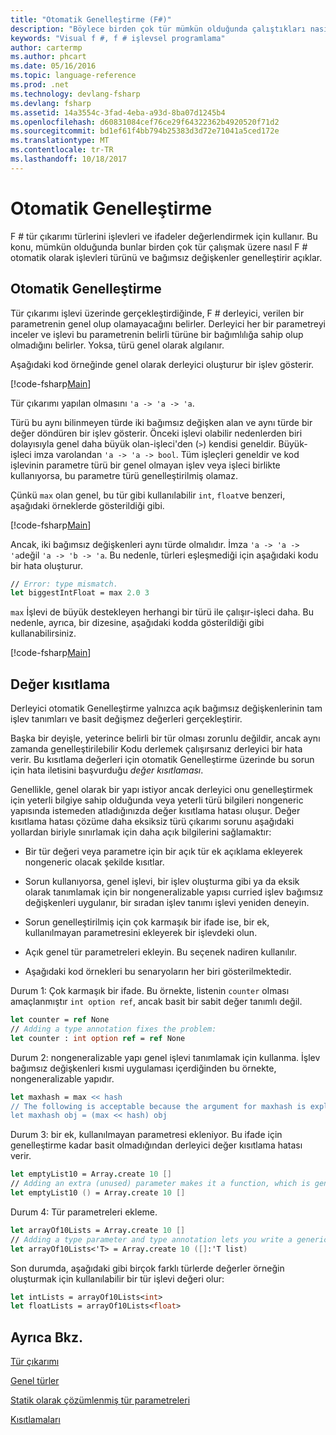 ```yaml
---
title: "Otomatik Genelleştirme (F#)"
description: "Böylece birden çok tür mümkün olduğunda çalıştıkları nasıl F # otomatik olarak işlevleri türünü ve bağımsız değişkenler genelleştirir öğrenin."
keywords: "Visual f #, f # işlevsel programlama"
author: cartermp
ms.author: phcart
ms.date: 05/16/2016
ms.topic: language-reference
ms.prod: .net
ms.technology: devlang-fsharp
ms.devlang: fsharp
ms.assetid: 14a3554c-3fad-4eba-a93d-8ba07d1245b4
ms.openlocfilehash: d60831084cef76ce29f64322362b4920520f71d2
ms.sourcegitcommit: bd1ef61f4bb794b25383d3d72e71041a5ced172e
ms.translationtype: MT
ms.contentlocale: tr-TR
ms.lasthandoff: 10/18/2017
---
```

# <a name="automatic-generalization"></a>Otomatik Genelleştirme

F # tür çıkarımı türlerini işlevleri ve ifadeler değerlendirmek için kullanır. Bu konu, mümkün olduğunda bunlar birden çok tür çalışmak üzere nasıl F # otomatik olarak işlevleri türünü ve bağımsız değişkenler genelleştirir açıklar.


## <a name="automatic-generalization"></a>Otomatik Genelleştirme
Tür çıkarımı işlevi üzerinde gerçekleştirdiğinde, F # derleyici, verilen bir parametrenin genel olup olamayacağını belirler. Derleyici her bir parametreyi inceler ve işlevi bu parametrenin belirli türüne bir bağımlılığa sahip olup olmadığını belirler. Yoksa, türü genel olarak algılanır.

Aşağıdaki kod örneğinde genel olarak derleyici oluşturur bir işlev gösterir.

[!code-fsharp[Main](../../../../samples/snippets/fsharp/lang-ref-3/snippet101.fs)]

Tür çıkarımı yapılan olmasını `'a -> 'a -> 'a`.

Türü bu aynı bilinmeyen türde iki bağımsız değişken alan ve aynı türde bir değer döndüren bir işlev gösterir. Önceki işlevi olabilir nedenlerden biri dolayısıyla genel daha büyük olan-işleci'den (`>`) kendisi geneldir. Büyük-işleci imza varolandan `'a -> 'a -> bool`. Tüm işleçleri geneldir ve kod işlevinin parametre türü bir genel olmayan işlev veya işleci birlikte kullanıyorsa, bu parametre türü genelleştirilmiş olamaz.

Çünkü `max` olan genel, bu tür gibi kullanılabilir `int`, `float`ve benzeri, aşağıdaki örneklerde gösterildiği gibi.

[!code-fsharp[Main](../../../../samples/snippets/fsharp/lang-ref-3/snippet102.fs)]

Ancak, iki bağımsız değişkenleri aynı türde olmalıdır. İmza `'a -> 'a -> 'a`değil `'a -> 'b -> 'a`. Bu nedenle, türleri eşleşmediği için aşağıdaki kodu bir hata oluşturur.

```fsharp
// Error: type mismatch.
let biggestIntFloat = max 2.0 3
```

`max` İşlevi de büyük destekleyen herhangi bir türü ile çalışır-işleci daha. Bu nedenle, ayrıca, bir dizesine, aşağıdaki kodda gösterildiği gibi kullanabilirsiniz.

[!code-fsharp[Main](../../../../samples/snippets/fsharp/lang-ref-3/snippet104.fs)]
    
## <a name="value-restriction"></a>Değer kısıtlama
Derleyici otomatik Genelleştirme yalnızca açık bağımsız değişkenlerinin tam işlev tanımları ve basit değişmez değerleri gerçekleştirir.

Başka bir deyişle, yeterince belirli bir tür olması zorunlu değildir, ancak aynı zamanda genelleştirilebilir Kodu derlemek çalışırsanız derleyici bir hata verir. Bu kısıtlama değerleri için otomatik Genelleştirme üzerinde bu sorun için hata iletisini başvurduğu *değer kısıtlaması*.

Genellikle, genel olarak bir yapı istiyor ancak derleyici onu genelleştirmek için yeterli bilgiye sahip olduğunda veya yeterli türü bilgileri nongeneric yapısında istemeden atladığınızda değer kısıtlama hatası oluşur. Değer kısıtlama hatası çözüme daha eksiksiz türü çıkarımı sorunu aşağıdaki yollardan biriyle sınırlamak için daha açık bilgilerini sağlamaktır:


- Bir tür değeri veya parametre için bir açık tür ek açıklama ekleyerek nongeneric olacak şekilde kısıtlar.

- Sorun kullanıyorsa, genel işlevi, bir işlev oluşturma gibi ya da eksik olarak tanımlamak için bir nongeneralizable yapısı curried işlev bağımsız değişkenleri uygulanır, bir sıradan işlev tanımı işlevi yeniden deneyin.

- Sorun genelleştirilmiş için çok karmaşık bir ifade ise, bir ek, kullanılmayan parametresini ekleyerek bir işlevdeki olun.

- Açık genel tür parametreleri ekleyin. Bu seçenek nadiren kullanılır.

- Aşağıdaki kod örnekleri bu senaryoların her biri gösterilmektedir.

Durum 1: Çok karmaşık bir ifade. Bu örnekte, listenin `counter` olması amaçlanmıştır `int option ref`, ancak basit bir sabit değer tanımlı değil.

```fsharp
let counter = ref None
// Adding a type annotation fixes the problem:
let counter : int option ref = ref None
```

Durum 2: nongeneralizable yapı genel işlevi tanımlamak için kullanma. İşlev bağımsız değişkenleri kısmi uygulaması içerdiğinden bu örnekte, nongeneralizable yapıdır.

```fsharp
let maxhash = max << hash
// The following is acceptable because the argument for maxhash is explicit:
let maxhash obj = (max << hash) obj
```

Durum 3: bir ek, kullanılmayan parametresi ekleniyor. Bu ifade için genelleştirme kadar basit olmadığından derleyici değer kısıtlama hatası verir.

```fsharp
let emptyList10 = Array.create 10 []
// Adding an extra (unused) parameter makes it a function, which is generalizable.
let emptyList10 () = Array.create 10 []
```

Durum 4: Tür parametreleri ekleme.

```fsharp
let arrayOf10Lists = Array.create 10 []
// Adding a type parameter and type annotation lets you write a generic value.
let arrayOf10Lists<'T> = Array.create 10 ([]:'T list)
```

Son durumda, aşağıdaki gibi birçok farklı türlerde değerler örneğin oluşturmak için kullanılabilir bir tür işlevi değeri olur:

```fsharp
let intLists = arrayOf10Lists<int>
let floatLists = arrayOf10Lists<float>
```

## <a name="see-also"></a>Ayrıca Bkz.
[Tür çıkarımı](../type-inference.md)

[Genel türler](index.md)

[Statik olarak çözümlenmiş tür parametreleri](statically-resolved-type-parameters.md)

[Kısıtlamaları](constraints.md)


